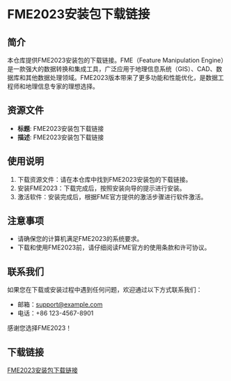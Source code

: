 # FME2023安装包下载链接

## 简介
本仓库提供FME2023安装包的下载链接。FME（Feature Manipulation Engine）是一款强大的数据转换和集成工具，广泛应用于地理信息系统（GIS）、CAD、数据库和其他数据处理领域。FME2023版本带来了更多功能和性能优化，是数据工程师和地理信息专家的理想选择。

## 资源文件
- **标题**: FME2023安装包下载链接
- **描述**: FME2023安装包下载链接

## 使用说明
1. 下载资源文件：请在本仓库中找到FME2023安装包的下载链接。
2. 安装FME2023：下载完成后，按照安装向导的提示进行安装。
3. 激活软件：安装完成后，根据FME官方提供的激活步骤进行软件激活。

## 注意事项
- 请确保您的计算机满足FME2023的系统要求。
- 下载和使用FME2023前，请仔细阅读FME官方的使用条款和许可协议。

## 联系我们
如果您在下载或安装过程中遇到任何问题，欢迎通过以下方式联系我们：
- 邮箱：support@example.com
- 电话：+86 123-4567-8901

感谢您选择FME2023！

## 下载链接

[FME2023安装包下载链接](https://pan.quark.cn/s/ebcca450a006)